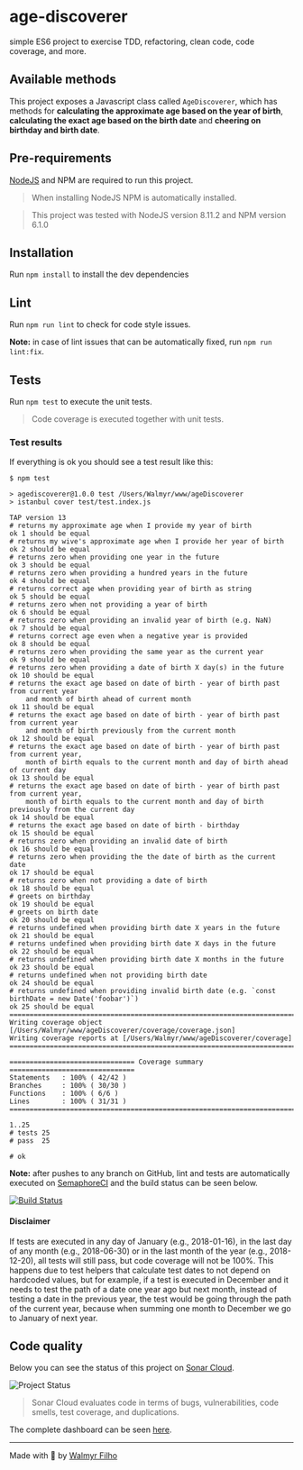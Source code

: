 # age-discoverer
simple ES6 project to exercise TDD, refactoring, clean code, code coverage, and more.

## Available methods

This project exposes a Javascript class called `AgeDiscoverer`, which has methods for **calculating the approximate age based on the year of birth**, **calculating the exact age based on the birth date** and **cheering on birthday and birth date**.

## Pre-requirements

[NodeJS](https://nodejs.org/) and NPM are required to run this project.

> When installing NodeJS NPM is automatically installed.

> This project was tested with NodeJS version 8.11.2 and NPM version 6.1.0

## Installation

Run `npm install` to install the dev dependencies

## Lint

Run `npm run lint` to check for code style issues.

**Note:** in case of lint issues that can be automatically fixed, run `npm run lint:fix`.

## Tests

Run `npm test` to execute the unit tests.

> Code coverage is executed together with unit tests.

### Test results

If everything is ok you should see a test result like this:

```
$ npm test

> agediscoverer@1.0.0 test /Users/Walmyr/www/ageDiscoverer
> istanbul cover test/test.index.js

TAP version 13
# returns my approximate age when I provide my year of birth
ok 1 should be equal
# returns my wive's approximate age when I provide her year of birth
ok 2 should be equal
# returns zero when providing one year in the future
ok 3 should be equal
# returns zero when providing a hundred years in the future
ok 4 should be equal
# returns correct age when providing year of birth as string
ok 5 should be equal
# returns zero when not providing a year of birth
ok 6 should be equal
# returns zero when providing an invalid year of birth (e.g. NaN)
ok 7 should be equal
# returns correct age even when a negative year is provided
ok 8 should be equal
# returns zero when providing the same year as the current year
ok 9 should be equal
# returns zero when providing a date of birth X day(s) in the future
ok 10 should be equal
# returns the exact age based on date of birth - year of birth past from current year
    and month of birth ahead of current month
ok 11 should be equal
# returns the exact age based on date of birth - year of birth past from current year
    and month of birth previously from the current month
ok 12 should be equal
# returns the exact age based on date of birth - year of birth past from current year,
    month of birth equals to the current month and day of birth ahead of current day
ok 13 should be equal
# returns the exact age based on date of birth - year of birth past from current year,
    month of birth equals to the current month and day of birth previously from the current day
ok 14 should be equal
# returns the exact age based on date of birth - birthday
ok 15 should be equal
# returns zero when providing an invalid date of birth
ok 16 should be equal
# returns zero when providing the the date of birth as the current date
ok 17 should be equal
# returns zero when not providing a date of birth
ok 18 should be equal
# greets on birthday
ok 19 should be equal
# greets on birth date
ok 20 should be equal
# returns undefined when providing birth date X years in the future
ok 21 should be equal
# returns undefined when providing birth date X days in the future
ok 22 should be equal
# returns undefined when providing birth date X months in the future
ok 23 should be equal
# returns undefined when not providing birth date
ok 24 should be equal
# returns undefined when providing invalid birth date (e.g. `const birthDate = new Date('foobar')`)
ok 25 should be equal
=============================================================================
Writing coverage object [/Users/Walmyr/www/ageDiscoverer/coverage/coverage.json]
Writing coverage reports at [/Users/Walmyr/www/ageDiscoverer/coverage]
=============================================================================

=============================== Coverage summary ===============================
Statements   : 100% ( 42/42 )
Branches     : 100% ( 30/30 )
Functions    : 100% ( 6/6 )
Lines        : 100% ( 31/31 )
================================================================================

1..25
# tests 25
# pass  25

# ok
```

**Note:** after pushes to any branch on GitHub, lint and tests are automatically executed on [SemaphoreCI](https://semaphoreci.com/wlsf82/age-discoverer) and the build status can be seen below.

[![Build Status](https://semaphoreci.com/api/v1/wlsf82/age-discoverer/branches/master/badge.svg)](https://semaphoreci.com/wlsf82/age-discoverer)

#### Disclaimer

If tests are executed in any day of January (e.g., 2018-01-16), in the last day of any month (e.g., 2018-06-30) or in the last month of the year (e.g., 2018-12-20), all tests will still pass, but code coverage will not be 100%. This happens due to test helpers that calculate test dates to not depend on hardcoded values, but for example, if a test is executed in December and it needs to test the path of a date one year ago but next month, instead of testing a date in the previous year, the test would be going through the path of the current year, because when summing one month to December we go to January of next year.

## Code quality

Below you can see the status of this project on [Sonar Cloud](https://sonarcloud.io).

![Project Status](https://sonarcloud.io/api/project_badges/measure?project=age-discoverer&metric=alert_status)

> Sonar Cloud evaluates code in terms of bugs, vulnerabilities, code smells, test coverage, and duplications.

The complete dashboard can be seen [here](https://sonarcloud.io/dashboard?id=age-discoverer).
___

Made with 💚 by [Walmyr Filho](http://walmyr-filho.com)
